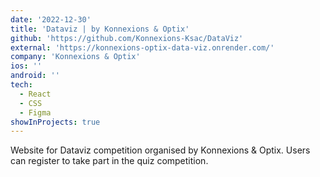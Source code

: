 ```yaml
---
date: '2022-12-30'
title: 'Dataviz | by Konnexions & Optix'
github: 'https://github.com/Konnexions-Ksac/DataViz'
external: 'https://konnexions-optix-data-viz.onrender.com/'
company: 'Konnexions & Optix'
ios: ''
android: ''
tech:
  - React
  - CSS
  - Figma
showInProjects: true
---
```


Website for Dataviz competition organised by Konnexions & Optix. Users can register to take part in the quiz competition.